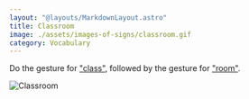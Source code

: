 ```yaml
---
layout: "@layouts/MarkdownLayout.astro"
title: Classroom
image: ./assets/images-of-signs/classroom.gif
category: Vocabulary
---
```


Do the gesture for ["class"](./class),
followed by the gesture for ["room"](./room).

![Classroom](@signs/classroom.gif)
